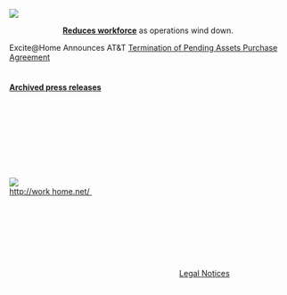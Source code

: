 <html>
<head>
<title>Excite</title>
</head>
<body background="IMAGES/BACKGR.GIF"text="#ffffff" link="#ff0000">
<p><br><br><p>
<img src="IMAGES/Banner.gif" /><br />
<p>Excite@Home<b> <a href="#">Reduces workforce<a/></b> as operations wind down.</p>
<p>Excite@Home Announces AT&T <a href="#">Termination of Pending Assets Purchase Agreement </a><br /> 
and Transition Agreements with Several Cable companies</p>
<h4><a href="#">Archived press releases</a></h4>
<h4>Vendor Infomation:</h4>
<p>Excite@Home has established a Vendor Infomation Hotline to answer question you may have <br />
regarding the company's recent filing for reogranization. For information, please call (650) 556-2868 <br />
or email Vendor_Communications@excitehome.net.</p>
<p><img src="IMAGES/WORK.GIF" /><br />
<a href="http://work.home.net/">http://work home.net/ </a>with high-speed, fully managed data services designed to meet demand <br />
for superior, reliable, and secure network communications.<p/>
<br />
<p>Copyright (c) 1995-2002 At Home Corporation. All Rights Reserved. <br />
@Home, Excite@Home, @Work, Excite, and @ are the trademarks of At Home Corporation, <br />
and may be registered in certain jurisdictions. <a href="#">Legal Notices</a><br />
Thiết kế bởi Ngô Xuân Lộc QT22TC3.5</P>
</body>
</html>
